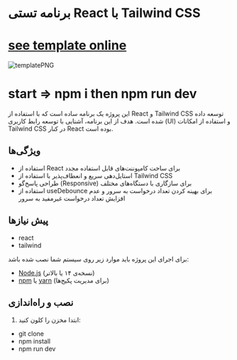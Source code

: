 # برنامه تستی React با Tailwind CSS

# [see template online](https://movies-app-react-toturials.netlify.app/)

![templatePNG](https://github.com/user-attachments/assets/36171b94-e58e-42da-9e94-293fa38ba21b)
# start => npm i then npm run dev

این پروژه یک برنامه ساده است که با استفاده از React و Tailwind CSS توسعه داده شده است. هدف از این برنامه، آشنایی با توسعه رابط کاربری (UI) و استفاده از امکانات Tailwind CSS در کنار React بوده است.

## ویژگی‌ها
- استفاده از React برای ساخت کامپوننت‌های قابل استفاده مجدد
- استایل‌دهی سریع و انعطاف‌پذیر با استفاده از Tailwind CSS
- طراحی پاسخ‌گو (Responsive) برای سازگاری با دستگاه‌های مختلف
- استفاده از useDebounce برای بهینه کردن تعداد درخواست به سرور و عدم افزایش تعداد درخواست غیرمفید به سرور

## پیش نیازها
- react
- tailwind

برای اجرای این پروژه باید موارد زیر روی سیستم شما نصب شده باشد:

- [Node.js](https://nodejs.org/) (نسخه‌ی ۱۴ یا بالاتر)
- [npm](https://www.npmjs.com/) یا [yarn](https://yarnpkg.com/) (برای مدیریت پکیج‌ها)

## نصب و راه‌اندازی

1. ابتدا مخزن را کلون کنید:

  - git clone
  - npm install
  - npm run dev 

